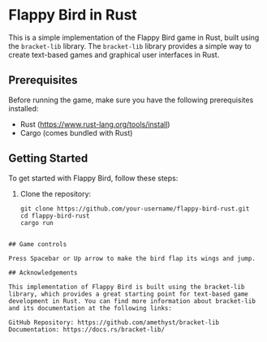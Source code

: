 # Flappy Bird in Rust

This is a simple implementation of the Flappy Bird game in Rust, built using the `bracket-lib` library. The `bracket-lib` library provides a simple way to create text-based games and graphical user interfaces in Rust.

## Prerequisites

Before running the game, make sure you have the following prerequisites installed:

- Rust (https://www.rust-lang.org/tools/install)
- Cargo (comes bundled with Rust)

## Getting Started

To get started with Flappy Bird, follow these steps:

1. Clone the repository:

   ```shell
   git clone https://github.com/your-username/flappy-bird-rust.git
   cd flappy-bird-rust
   cargo run
  ```

## Game controls

  Press Spacebar or Up arrow to make the bird flap its wings and jump.

## Acknowledgements

  This implementation of Flappy Bird is built using the bracket-lib library, which provides a great starting point for text-based game development in Rust. You can find more information about bracket-lib and its documentation at the following links:

  GitHub Repository: https://github.com/amethyst/bracket-lib
  Documentation: https://docs.rs/bracket-lib/
